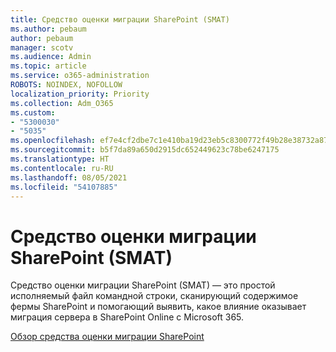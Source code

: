```yaml
---
title: Средство оценки миграции SharePoint (SMAT)
ms.author: pebaum
author: pebaum
manager: scotv
ms.audience: Admin
ms.topic: article
ms.service: o365-administration
ROBOTS: NOINDEX, NOFOLLOW
localization_priority: Priority
ms.collection: Adm_O365
ms.custom:
- "5300030"
- "5035"
ms.openlocfilehash: ef7e4cf2dbe7c1e410ba19d23eb5c8300772f49b28e38732a87722259b46f02d
ms.sourcegitcommit: b5f7da89a650d2915dc652449623c78be6247175
ms.translationtype: HT
ms.contentlocale: ru-RU
ms.lasthandoff: 08/05/2021
ms.locfileid: "54107885"
---
```

# <a name="sharepoint-migration-assessment-tool-smat"></a>Средство оценки миграции SharePoint (SMAT)

Средство оценки миграции SharePoint (SMAT) — это простой исполняемый файл командной строки, сканирующий содержимое фермы SharePoint и помогающий выявить, какое влияние оказывает миграция сервера в SharePoint Online с Microsoft 365.

[Обзор средства оценки миграции SharePoint](https://docs.microsoft.com/sharepointmigration/overview-of-the-sharepoint-migration-assessment-tool)
